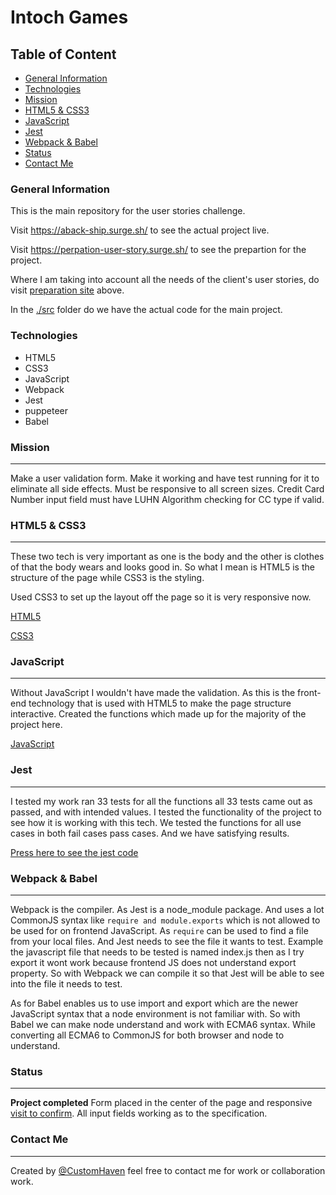 # Intoch Games

## Table of Content

- [General Information](https://github.com/CustomHaven/user-story#general-information)
- [Technologies](https://github.com/CustomHaven/user-story#technologies)
- [Mission](https://github.com/CustomHaven/user-story#mission)
- [HTML5 & CSS3](https://github.com/CustomHaven/user-story#HTML5--CSS3)
- [JavaScript](https://github.com/CustomHaven/user-story#JavaScript)
- [Jest](https://github.com/CustomHaven/user-story#Jest)
- [Webpack & Babel](https://github.com/CustomHaven/user-story#webpack--Babel)
- [Status](https://github.com/CustomHaven/user-story#Status)
- [Contact Me](https://github.com/CustomHaven/user-story#Contact-me)

### General Information

This is the main repository for the user stories challenge.

Visit https://aback-ship.surge.sh/ to see the actual project live.

Visit https://perpation-user-story.surge.sh/ to see the prepartion for the project.

Where I am taking into account all the needs of the client's user stories, do visit [preparation site](https://perpation-user-story.surge.sh/) above.



In the [./src](https://github.com/CustomHaven/user-story/tree/master/src) folder do we have the actual code for the main project. 


### Technologies

- HTML5
- CSS3
- JavaScript
- Webpack
- Jest
- puppeteer
- Babel

### Mission
---

Make a user validation form. Make it working and have test running for it to eliminate all side effects. Must be responsive to all screen sizes. Credit Card Number input field must have LUHN Algorithm checking for CC type if valid.

### HTML5 & CSS3
---

These two tech is very important as one is the body and the other is clothes of that the body wears and looks good in. So what I mean is HTML5 is the structure of the page while CSS3 is the styling.

Used CSS3 to set up the layout off the page so it is very responsive now.

[HTML5](https://github.com/CustomHaven/user-story/blob/master/src/index.html)

[CSS3](https://github.com/CustomHaven/user-story/blob/master/src/main.css)


### JavaScript
---

Without JavaScript I wouldn't have made the validation. As this is the front-end technology that is used with HTML5 to make the page structure interactive. Created the functions which made up for the majority of the project here.

[JavaScript](https://github.com/CustomHaven/user-story/blob/master/src/index.js)

### Jest
---

I tested my work ran 33 tests for all the functions all 33 tests came out as passed, and with intended values. I tested the functionality of the project to see how it is working with this tech. We tested the functions for all use cases in both fail cases pass cases. And we have satisfying results.

[Press here to see the jest code](https://github.com/CustomHaven/user-story/blob/master/src/index.test.js)

### Webpack & Babel
---

Webpack is the compiler. As Jest is a node_module package. And uses a lot CommonJS syntax like ``require and module.exports`` which is not allowed to be used for on frontend JavaScript. As ``require`` can be used to find a file from your local files. And Jest needs to see the file it wants to test. Example the javascript file that needs to be tested is named index.js then as I try export it wont work because frontend JS does not understand export property. So with Webpack we can compile it so that Jest will be able to see into the file it needs to test.

As for Babel enables us to use import and export which are the newer JavaScript syntax that a node environment is not familiar with. So with Babel we can make node understand and work with ECMA6 syntax. While converting all ECMA6 to CommonJS for both browser and node to understand.


### Status
---

**Project completed** Form placed in the center of the page and responsive [visit to confirm](https://aback-ship.surge.sh/). All input fields working as to the specification.


### Contact Me
---
Created by [@CustomHaven](https://github.com/CustomHaven) feel free to contact me for work or collaboration work.


